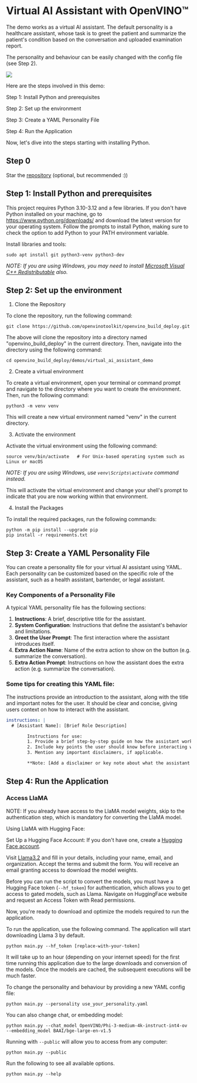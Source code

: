 # Virtual AI Assistant with OpenVINO™

The demo works as a virtual AI assistant. The default personality is a healthcare assistant, whose task is to greet the patient and summarize the patient's condition based on the conversation and uploaded examination report.

The personality and behaviour can be easily changed with the config file (see Step 2).

![](https://github.com/user-attachments/assets/f1ca6a23-0a5d-4a7d-94d4-89d0ef2b68ea)

Here are the steps involved in this demo:

Step 1: Install Python and prerequisites

Step 2: Set up the environment

Step 3: Create a YAML Personality File

Step 4: Run the Application

Now, let's dive into the steps starting with installing Python.

## Step 0

Star the [repository](https://github.com/openvinotoolkit/openvino_build_deploy) (optional, but recommended :))

## Step 1: Install Python and prerequisites 

This project requires Python 3.10-3.12 and a few libraries. If you don't have Python installed on your machine, go to https://www.python.org/downloads/ and download the latest version for your operating system. Follow the prompts to install Python, making sure to check the option to add Python to your PATH environment variable.

Install libraries and tools:

```shell
sudo apt install git python3-venv python3-dev
```

_NOTE: If you are using Windows, you may need to install [Microsoft Visual C++ Redistributable](https://aka.ms/vs/16/release/vc_redist.x64.exe) also._

## Step 2: Set up the environment

1. Clone the Repository

To clone the repository, run the following command:

```shell
git clone https://github.com/openvinotoolkit/openvino_build_deploy.git
```

The above will clone the repository into a directory named "openvino_build_deploy" in the current directory. Then, navigate into the directory using the following command:

```shell
cd openvino_build_deploy/demos/virtual_ai_assistant_demo
```

2. Create a virtual environment

To create a virtual environment, open your terminal or command prompt and navigate to the directory where you want to create the environment. Then, run the following command:

```shell
python3 -m venv venv
```
This will create a new virtual environment named "venv" in the current directory.

3. Activate the environment

Activate the virtual environment using the following command:

```shell
source venv/bin/activate   # For Unix-based operating system such as Linux or macOS
```

_NOTE: If you are using Windows, use `venv\Scripts\activate` command instead._

This will activate the virtual environment and change your shell's prompt to indicate that you are now working within that environment.

4. Install the Packages

To install the required packages, run the following commands:

```shell
python -m pip install --upgrade pip 
pip install -r requirements.txt
```

## Step 3: Create a YAML Personality File

You can create a personality file for your virtual AI assistant using YAML. Each personality can be customized based on the specific role of the assistant, such as a health assistant, bartender, or legal assistant. 

### Key Components of a Personality File

A typical YAML personality file has the following sections:

1. **Instructions**: A brief, descriptive title for the assistant.
2. **System Configuration**: Instructions that define the assistant's behavior and limitations.
3. **Greet the User Prompt**: The first interaction where the assistant introduces itself.
4. **Extra Action Name**: Name of the extra action to show on the button (e.g. summarize the conversation).
5. **Extra Action Prompt**: Instructions on how the assistant does the extra action (e.g. summarize the conversation).

### Some tips for creating this YAML file: 

The instructions provide an introduction to the assistant, along with the title and important notes for the user. It should be clear and concise, giving users context on how to interact with the assistant.

```yaml
instructions: | 
  # [Assistant Name]: [Brief Role Description]

        Instructions for use:  
        1. Provide a brief step-by-step guide on how the assistant works.  
        2. Include key points the user should know before interacting with the assistant.  
        3. Mention any important disclaimers, if applicable.

        **Note: [Add a disclaimer or key note about what the assistant can and cannot do].**
```

## Step 4: Run the Application

### Access LlaMA
NOTE: If you already have access to the LlaMA model weights, skip to the authentication step, which is mandatory for converting the LlaMA model.

Using LlaMA with Hugging Face:

Set Up a Hugging Face Account: If you don't have one, create a [Hugging Face account](https://huggingface.co/welcome).

Visit [Llama3.2](https://huggingface.co/meta-llama/Llama-3.2-3B-Instruct) and fill in your details, including your name, email, and organization. Accept the terms and submit the form. You will receive an email granting access to download the model weights.

Before you can run the script to convert the models, you must have a Hugging Face token (`--hf_token`) for authentication, which allows you to get access to gated models, such as Llama. Navigate on HuggingFace website and request an Access Token with Read permissions. 

Now, you're ready to download and optimize the models required to run the application.

To run the application, use the following command. The application will start downloading Llama 3 by default. 

```shell
python main.py --hf_token [replace-with-your-token]
```

It will take up to an hour (depending on your internet speed) for the first time running this application due to the large downloads and conversion of the models. 
Once the models are cached, the subsequent executions will be much faster.

To change the personality and behaviour by providing a new YAML config file:

```shell
python main.py --personality use_your_personality.yaml
```

You can also change chat, or embedding model:

```shell
python main.py --chat_model OpenVINO/Phi-3-medium-4k-instruct-int4-ov --embedding_model BAAI/bge-large-en-v1.5
```

Running with `--public` will allow you to access from any computer:

```shell
python main.py --public
```

Run the following to see all available options.

```shell
python main.py --help
```
